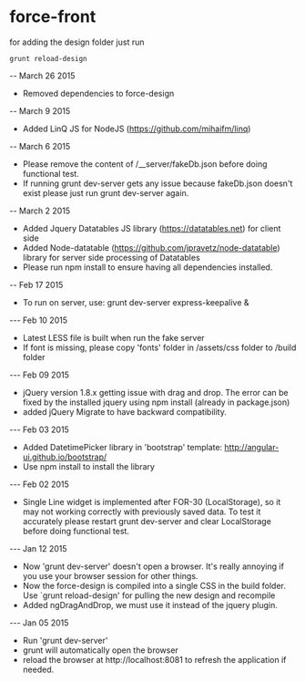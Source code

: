 force-front
===========

for adding the design folder just run

`grunt reload-design`

-- March 26 2015
* Removed dependencies to force-design

-- March 9 2015
* Added LinQ JS for NodeJS (https://github.com/mihaifm/linq)

-- March 6 2015
* Please remove the content of /__server/fakeDb.json before doing functional test.
* If running grunt dev-server gets any issue because fakeDb.json doesn't exist please just run grunt dev-server again.

-- March 2 2015
* Added Jquery Datatables JS library (https://datatables.net) for client side
* Added Node-datatable (https://github.com/jpravetz/node-datatable) library for server side processing of Datatables
* Please run npm install to ensure having all dependencies installed.


-- Feb 17 2015
* To run on server, use: grunt dev-server express-keepalive &

--- Feb 10 2015
* Latest LESS file is built when run the fake server
* If font is missing, please copy 'fonts' folder in /assets/css folder to /build folder

--- Feb 09 2015
* jQuery version 1.8.x getting issue with drag and drop. The error can be fixed by the installed jquery using npm install (already in package.json)
* added jQuery Migrate to have backward compatibility.

--- Feb 03 2015
* Added DatetimePicker library in 'bootstrap' template: http://angular-ui.github.io/bootstrap/
* Use npm install to install the library

--- Feb 02 2015
* Single Line widget is implemented after FOR-30 (LocalStorage), so it may not working correctly with previously saved data.
  To test it accurately please restart grunt dev-server and clear LocalStorage before doing functional test.

--- Jan 12 2015
* Now 'grunt dev-server' doesn't open a browser. It's really annoying if you use your browser session for other things.
* Now the force-design is compiled into a single CSS in the build folder. Use `grunt reload-design' for pulling the new design and recompile
* Added ngDragAndDrop, we must use it instead of the jquery plugin.

--- Jan 05 2015
* Run 'grunt dev-server'
* grunt will automatically open the browser
* reload the browser at http://localhost:8081 to refresh the application if needed.